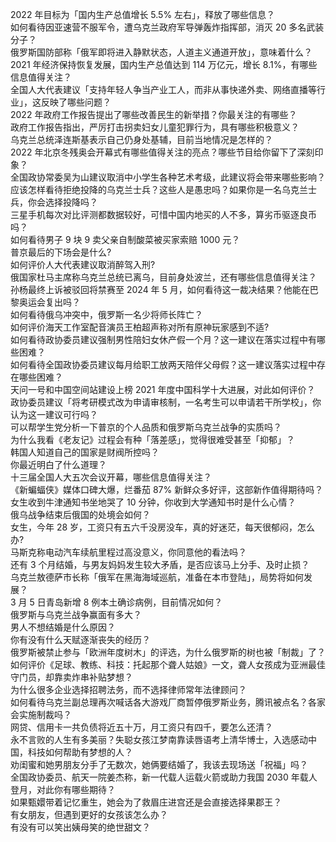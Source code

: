 2022 年目标为「国内生产总值增长 5.5% 左右」，释放了哪些信息？  
如何看待因亚速营不服军令，遭乌克兰政府军导弹轰炸指挥部，消灭 20 多名武装分子？  
俄罗斯国防部称「俄军即将进入静默状态，人道主义通道开放」，意味着什么？  
2021 年经济保持恢复发展，国内生产总值达到 114 万亿元，增长 8.1%，有哪些信息值得关注？  
全国人大代表建议「支持年轻人争当产业工人，而非从事快递外卖、网络直播等行业」，这反映了哪些问题？  
2022 年政府工作报告提出了哪些改善民生的新举措？你最关注的有哪些？  
政府工作报告指出，严厉打击拐卖妇女儿童犯罪行为，具有哪些积极意义？  
乌克兰总统泽连斯基表示自己仍身处基辅，目前当地情况是怎样的？  
2022 年北京冬残奥会开幕式有哪些值得关注的亮点？哪些节目给你留下了深刻印象？  
全国政协常委吴为山建议取消中小学生各种艺术考级，此建议将会带来哪些影响？  
应该怎样看待拒绝投降的乌克兰士兵？这些人是愚忠吗？如果你是一名乌克兰士兵，你会选择投降吗？  
三星手机每次对比评测都数据较好，可惜中国内地买的人不多，算劣币驱逐良币吗？  
如何看待男子 9 块 9 卖父亲自制酸菜被买家索赔 1000 元？  
普京最后的下场会是什么?  
如何评价人大代表建议取消醉驾入刑?  
俄国家杜马主席称乌克兰总统已离乌，目前身处波兰，还有哪些信息值得关注？  
孙杨最终上诉被驳回将禁赛至 2024 年 5 月，如何看待这一裁决结果？他能在巴黎奥运会复出吗？  
如何看待俄乌冲突中，俄罗斯一名少将师长阵亡？  
如何评价海天工作室配音演员王柏超声称对所有原神玩家感到不适?  
如何看待政协委员建议强制男性陪妇女休产假一个月？这一建议在落实过程中有哪些困难？  
如何看待全国政协委员建议每月给职工放两天陪伴父母假？这一建议落实过程中存在哪些困难？  
天问一号和中国空间站建设上榜 2021 年度中国科学十大进展，对此如何评价？  
政协委员建议「将考研模式改为申请审核制，一名考生可以申请若干所学校」，你认为这一建议可行吗？  
可以帮学生党分析一下普京的个人品质和俄罗斯乌克兰战争的实质吗？  
为什么我看《老友记》过程会有种「落差感」，觉得很难受甚至「抑郁」？  
韩国人知道自己的国家是财阀所控吗？  
你最近明白了什么道理？  
十三届全国人大五次会议开幕，哪些信息值得关注？  
《新蝙蝠侠》媒体口碑大爆，烂番茄 87% 新鲜众多好评，这部新作值得期待吗？  
女生收到牛津通知书坐地哭了 10 分钟，你收到大学通知书时是什么心情？  
俄乌战争结束后俄国的处境会如何？  
女生，今年 28 岁，工资只有五六千没房没车，真的好迷茫，每天很郁闷，怎么办?  
马斯克称电动汽车续航里程过高没意义，你同意他的看法吗？  
还有 3 个月结婚，与男友妈妈发生较大矛盾，是否应该马上分手、及时止损？  
乌克兰敖德萨市长称「俄军在黑海海域巡航，准备在本市登陆」，局势将如何发展？  
3 月 5 日青岛新增 8 例本土确诊病例，目前情况如何？  
俄罗斯与乌克兰战争赢面有多大？  
男人不想结婚是什么原因？  
你有没有什么天赋逐渐丧失的经历？  
俄罗斯被禁止参与「欧洲年度树木」的评选，为什么俄罗斯的树也被「制裁」了？  
如何评价《足球、教练、科技：托起那个聋人姑娘》一文，聋人女孩成为亚洲最佳守门员，却靠卖炸串补贴梦想？  
为什么很多企业选择招聘法务，而不选择律师常年法律顾问？  
如何看待乌克兰副总理再次喊话各大游戏厂商暂停俄罗斯业务，腾讯被点名？各家会实施制裁吗？  
网贷、信用卡一共负债将近五十万，月工资只有四千，要怎么还清？  
永不言败的人生有多美丽？失聪女孩江梦南靠读唇语考上清华博士，入选感动中国，科技如何帮助有梦想的人？  
劝闺蜜和她男朋友分手了无数次，她俩要结婚了，我该去现场送「祝福」吗？  
全国政协委员、航天一院姜杰称，新一代载人运载火箭或助力我国 2030 年载人登月，对此你有哪些期待？  
如果甄嬛带着记忆重生，她会为了救眉庄进宫还是会直接选择果郡王？  
有女朋友，但遇到更好的女孩该怎么办？  
有没有可以笑出姨母笑的绝世甜文？  
